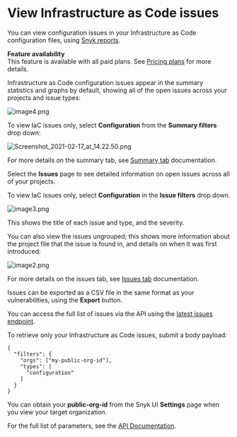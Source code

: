# View Infrastructure as Code issues

You can view configuration issues in your Infrastructure as Code configuration files, using [Snyk reports](https://support.snyk.io/hc/en-us/sections/360001138198-Reports).

**Feature availability**  
This feature is available with all paid plans. See [Pricing plans](https://snyk.io/plans/) for more details.

Infrastructure as Code configuration issues appear in the summary statistics and graphs by default, showing all of the open issues across your projects and issue types:

![image4.png](https://support.snyk.io/hc/article_attachments/360016579057/image4.png)

To view IaC issues only, select **Configuration** from the **Summary filters** drop down:

![Screenshot\_2021-02-17\_at\_14.22.50.png](https://support.snyk.io/hc/article_attachments/360017012177/Screenshot_2021-02-17_at_14.22.50.png)

For more details on the summary tab, see [Summary tab](https://docs.snyk.io/reports-1/reports/summary-tab) documentation.

Select the **Issues** page to see detailed information on open issues across all of your projects.

To view IaC issues only, select **Configuration** in the **Issue filters** drop down.

![image3.png](https://support.snyk.io/hc/article_attachments/360016579157/image3.png)

This shows the title of each issue and type, and the severity.

You can also view the issues ungrouped; this shows more information about the project file that the issue is found in, and details on when it was first introduced:

![image2.png](https://support.snyk.io/hc/article_attachments/360016644818/image2.png)

For more details on the issues tab, see [Issues tab](https://docs.snyk.io/reports-1/reports/issues-tab) documentation.

Issues can be exported as a CSV file in the same format as your vulnerabilities, using the **Export** button.

You can access the full list of issues via the API using the [latest issues endpoint](https://snyk.docs.apiary.io/#reference/reporting-api/latest-issues/get-list-of-latest-issues?console=1).

To retrieve only your Infrastructure as Code issues, submit a body payload:

```text
{
  "filters": {
    "orgs": ["my-public-org-id"],
    "types": [
      "configuration"
    ]
  }
}
```

You can obtain your **public-org-id** from the Snyk UI **Settings** page when you view your target organization.

For the full list of parameters, see the [API Documentation](https://snyk.docs.apiary.io/#reference/reporting-api/latest-issues/get-list-of-latest-issues?console=1).

